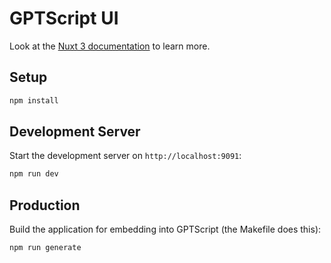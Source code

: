 # GPTScript UI

Look at the [Nuxt 3 documentation](https://nuxt.com/docs/getting-started/introduction) to learn more.

## Setup

```bash
npm install
```

## Development Server

Start the development server on `http://localhost:9091`:

```bash
npm run dev
```

## Production

Build the application for embedding into GPTScript (the Makefile does this):

```bash
npm run generate
```
